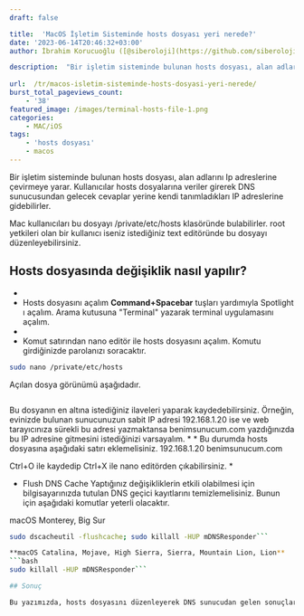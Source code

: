 ```yaml
---
draft: false

title:  'MacOS İşletim Sisteminde hosts dosyası yeri nerede?'
date: '2023-06-14T20:46:32+03:00'
author: İbrahim Korucuoğlu ([@siberoloji](https://github.com/siberoloji))

description:  "Bir işletim sisteminde bulunan hosts dosyası, alan adlarını Ip\_adreslerine çevirmeye yarar. Kullanıcılar hosts dosyalarına veriler girerek DNS sunucusundan gelecek cevaplar yerine kendi tanımladıkları IP adreslerine gidebilirler." 
 
url:  /tr/macos-isletim-sisteminde-hosts-dosyasi-yeri-nerede/
burst_total_pageviews_count:
    - '38'
featured_image: /images/terminal-hosts-file-1.png
categories:
    - MAC/iOS
tags:
    - 'hosts dosyası'
    - macos
---
```

Bir işletim sisteminde bulunan hosts dosyası, alan adlarını Ip adreslerine çevirmeye yarar. Kullanıcılar hosts dosyalarına veriler girerek DNS sunucusundan gelecek cevaplar yerine kendi tanımladıkları IP adreslerine gidebilirler.

Mac kullanıcıları bu dosyayı /private/etc/hosts klasöründe bulabilirler. root yetkileri olan bir kullanıcı iseniz istediğiniz text editöründe bu dosyayı düzenleyebilirsiniz.

## Hosts dosyasında değişiklik nasıl yapılır?
* 
* Hosts dosyasını açalım
**Command+Spacebar** tuşları yardımıyla Spotlight ı açalım. Arama kutusuna "Terminal" yazarak terminal uygulamasını açalım.
* 
* Komut satırından nano editör ile hosts dosyasını açalım. Komutu girdiğinizde parolanızı soracaktır.

```bash
sudo nano /private/etc/hosts
```

Açılan dosya görünümü aşağıdadır.
<!-- wp:image {"id":406,"sizeSlug":"full","linkDestination":"none"} -->
<figure class="wp-block-image size-full"><img src="https://www.siberoloji.com/wp-content/uploads/2023/06/terminal-hosts-file-1.png" alt="" class="wp-image-406" /></figure>
<!-- /wp:image -->
Bu dosyanın en altına istediğiniz ilaveleri yaparak kaydedebilirsiniz. Örneğin, evinizde bulunan sunucunuzun sabit IP adresi 192.168.1.20 ise ve web tarayıcınıza sürekli bu adresi yazmaktansa benimsunucum.com yazdığınızda bu IP adresine gitmesini istediğinizi varsayalım. 
* 
* Bu durumda hosts dosyasına aşağıdaki satırı eklemelisiniz. 
192.168.1.20 benimsunucum.com

Ctrl+O ile kaydedip Ctrl+X ile nano editörden çıkabilirsiniz.
* 
* Flush DNS Cache
Yaptığınız değişikliklerin etkili olabilmesi için bilgisayarınızda tutulan DNS geçici kayıtlarını temizlemelisiniz. Bunun için aşağıdaki komutlar yeterli olacaktır.

macOS Monterey, Big Sur
```bash
sudo dscacheutil -flushcache; sudo killall -HUP mDNSResponder```

**macOS Catalina, Mojave, High Sierra, Sierra, Mountain Lion, Lion**
```bash
sudo killall -HUP mDNSResponder```

## Sonuç

Bu yazımızda, hosts dosyasını düzenleyerek DNS sunucudan gelen sonuçlar yerine kendi IP adres tanımlamamızı yapmış olduk. Bu sayede, public IP adresimiz olmasa bile kendi ev sunucumuzu sistemimizde IP adresi yerine hostname girerek kullanabileceğimizi açıkladık.
